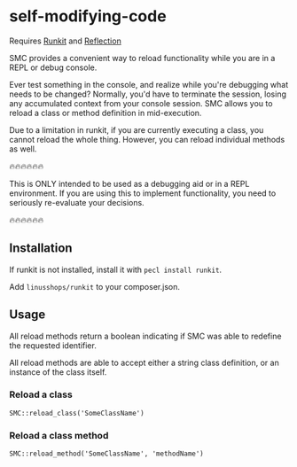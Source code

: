 # self-modifying-code
Requires [Runkit](http://php.net/manual/en/book.runkit.php) and [Reflection](http://php.net/manual/en/book.reflection.php)

SMC provides a convenient way to reload functionality while you are in a REPL or debug console. 

Ever test something in the console, and realize while you're debugging what needs to be changed? Normally, you'd have to terminate the session, losing any accumulated context from your console session. SMC allows you to reload a class or method definition in mid-execution.

Due to a limitation in runkit, if you are currently executing a class, you cannot reload the whole thing. However, you can reload individual methods as well.

:fire::fire::fire::fire::fire::fire:

This is ONLY intended to be used as a debugging aid or in a REPL environment. 
If you are using this to implement functionality, you need to seriously re-evaluate your decisions.

:fire::fire::fire::fire::fire::fire:

## Installation
If runkit is not installed, install it with `pecl install runkit`.

Add `linusshops/runkit` to your composer.json.

## Usage
All reload methods return a boolean indicating if SMC was able to redefine the requested identifier.

All reload methods are able to accept either a string class definition, or an instance of the class itself.

### Reload a class
```
SMC::reload_class('SomeClassName')
```

### Reload a class method
```
SMC::reload_method('SomeClassName', 'methodName')
```
